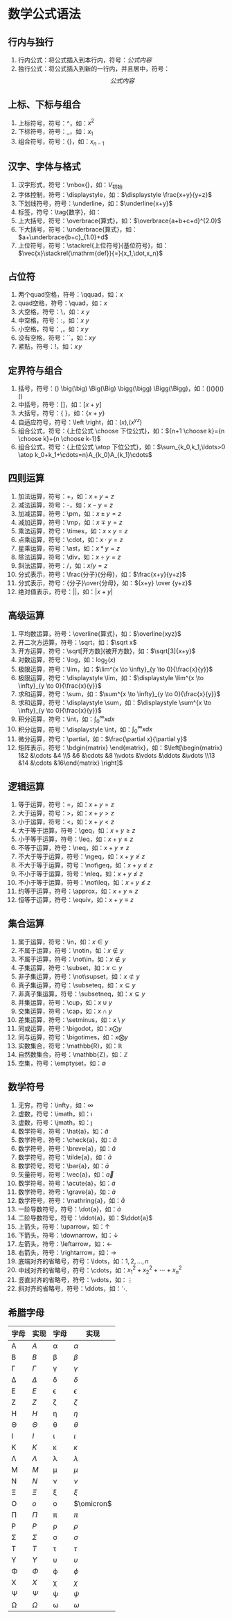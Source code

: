 # 数学公式语法

## 行内与独行

1. 行内公式：将公式插入到本行内，符号：$公式内容$
2. 独行公式：将公式插入到新的一行内，并且居中，符号：$$公式内容$$

## 上标、下标与组合

1. 上标符号，符号：^，如：$x^2$
2. 下标符号，符号：_，如：$x_1$
3. 组合符号，符号：{}，如：$x_{n-1}$

## 汉字、字体与格式

1. 汉字形式，符号：\mbox{}，如：$V_{\mbox{初始}}$
2. 字体控制，符号：\displaystyle，如：$\displaystyle \frac{x+y}{y+z}$
3. 下划线符号，符号：\underline，如：$\underline{x+y}$
4. 标签，符号：\tag{数字}，如：$\tag{1}$
5. 上大括号，符号：\overbrace{算式}，如：$\overbrace{a+b+c+d}^{2.0}$
6. 下大括号，符号：\underbrace{算式}，如：$a+\underbrace{b+c}_{1.0}+d$
7. 上位符号，符号：\stackrel{上位符号}{基位符号}，如：$\vec{x}\stackrel{\mathrm{def}}{=}{x_1,\dot,x_n}$

## 占位符

1. 两个quad空格，符号：\qquad，如：$x \qquad$
2. quad空格，符号：\quad，如：$x \quad$
3. 大空格，符号：\，如：$x \ y$
4. 中空格，符号：\:，如：$x \:  y$
5. 小空格，符号：\,，如：$x \, y$
6. 没有空格，符号：``，如：$xy$
7. 紧贴，符号：\!，如：$x\!y$

## 定界符与组合

1. 括号，符号：() \big(\big) \Big(\Big) \bigg(\bigg) \Bigg(\Bigg)，如：$() \big(\big) \Big(\Big) \bigg(\bigg) \Bigg(\Bigg)$
2. 中括号，符号：[]，如：$[x+y]$
3. 大括号，符号：\{ \}，如：$\{x+y\}$
4. 自适应符号，符号：\left \right，如：$\left(x \right)$,$\left(x^{yz}\right)$
5. 组合公式，符号：{上位公式 \choose 下位公式}，如：${n+1 \choose k}={n \choose k}+{n \choose k-1}$
6. 组合公式，符号：{上位公式 \atop 下位公式}，如：$\sum_{k_0,k_1,\ldots>0 \atop k_0+k_1+\cdots=n}A_{k_0}A_{k_1}\cdots$

## 四则运算

1. 加法运算，符号：+，如：$x+y=z$
2. 减法运算，符号：-，如：$x-y=z$
3. 加减运算，符号：\pm，如：$x \pm y=z$
4. 减加运算，符号：\mp，如：$x \mp y=z$
5. 乘法运算，符号：\times，如：$x \times y=z$
6. 点乘运算，符号：\cdot，如：$x \cdot y=z$
7. 星乘运算，符号：\ast，如：$x \ast y=z$
8. 除法运算，符号：\div，如：$x \div y=z$
9. 斜法运算，符号：/，如：$x/y=z$
10. 分式表示，符号：\frac{分子}{分母}，如：$\frac{x+y}{y+z}$
11. 分式表示，符号：{分子}\over{分母}，如：${x+y} \over {y+z}$
12. 绝对值表示，符号：||，如：$|x+y|$

## 高级运算

1. 平均数运算，符号：\overline{算式}，如：$\overline{xyz}$
2. 开二次方运算，符号：\sqrt，如：$\sqrt x$
3. 开方运算，符号：\sqrt[开方数]{被开方数}，如：$\sqrt[3]{x+y}$
4. 对数运算，符号：\log，如：$\log_2(x)$
5. 极限运算，符号：\lim，如：$\lim^{x \to \infty}_{y \to 0}{\frac{x}{y}}$
6. 极限运算，符号：\displaystyle \lim，如：$\displaystyle \lim^{x \to \infty}_{y \to 0}{\frac{x}{y}}$
7. 求和运算，符号：\sum，如：$\sum^{x \to \infty}_{y \to 0}{\frac{x}{y}}$
8. 求和运算，符号：\displaystyle \sum，如：$\displaystyle \sum^{x \to \infty}_{y \to 0}{\frac{x}{y}}$
9. 积分运算，符号：\int，如：$\int^{\infty}_{0}{xdx}$
10. 积分运算，符号：\displaystyle \int，如：$\displaystyle \int^{\infty}_{0}{xdx}$
11. 微分运算，符号：\partial，如：$\frac{\partial x}{\partial y}$
12. 矩阵表示，符号：\bdgin{matrix} \end{matrix}，如：$\left[\begin{matrix} 1&2 &\cdots &4 \\5 &6 &\cdots &8 \\vdots &\vdots &\ddots &\vdots \\13 &14 &\cdots &16\end{matrix} \right]$

## 逻辑运算

1. 等于运算，符号：=，如：$x+y=z$
2. 大于运算，符号：>，如：$x+y>z$
3. 小于运算，符号：<，如：$x+y<z$
4. 大于等于运算，符号：\geq，如：$x+y \geq z$
5. 小于等于运算，符号：\leq，如：$x+y \leq z$
6. 不等于运算，符号：\neq，如：$x+y \neq z$
7. 不大于等于运算，符号：\ngeq，如：$x+y \ngeq z$
8. 不大于等于运算，符号：\not\geq，如：$x+y \not\geq z$
9. 不小于等于运算，符号：\nleq，如：$x+y \nleq z$
10. 不小于等于运算，符号：\not\leq，如：$x+y \not\leq z$
11. 约等于运算，符号：\approx，如：$x+y \approx z$
12. 恒等于运算，符号：\equiv，如：$x+y \equiv z$

## 集合运算

1. 属于运算，符号：\in，如：$x \in y$
2. 不属于运算，符号：\notin，如：$x \notin y$
3. 不属于运算，符号：\not\in，如：$x \not\in y$
4. 子集运算，符号：\subset，如：$x \subset y$
5. 非子集运算，符号：\not\supset，如：$x \not\subset y$
6. 真子集运算，符号：\subseteq，如：$x \subseteq y$
7. 非真子集运算，符号：\subsetneq，如：$x \subsetneq y$
8. 并集运算，符号：\cup，如：$x \cup y$
9. 交集运算，符号：\cap，如：$x \cap y$
10. 差集运算，符号：\setminus，如：$x \setminus y$
11. 同或运算，符号：\bigodot，如：$x \bigodot y$
12. 同与运算，符号：\bigotimes，如：$x \bigotimes y$
13. 实数集合，符号：\mathbb{R}，如：$\mathbb{R}$
14. 自然数集合，符号：\mathbb{Z}，如：$\mathbb{Z}$
15. 空集，符号：\emptyset，如：$\emptyset$

## 数学符号

1. 无穷，符号：\infty，如：$\infty$
2. 虚数，符号：\imath，如：$\imath$
3. 虚数，符号：\jmath，如：$\jmath$
4. 数学符号，符号：\hat{a}，如：$\hat{a}$
5. 数学符号，符号：\check{a}，如：$\check{a}$
6. 数学符号，符号：\breve{a}，如：$\breve{a}$
7. 数学符号，符号：\tilde{a}，如：$\tilde{a}$
8. 数学符号，符号：\bar{a}，如：$\bar{a}$
9. 矢量符号，符号：\vec{a}，如：$\vec{a}$
10. 数学符号，符号：\acute{a}，如：$\acute{a}$
11. 数学符号，符号：\grave{a}，如：$\grave{a}$
12. 数学符号，符号：\mathring{a}，如：$\mathring{a}$
13. 一阶导数符号，符号：\dot{a}，如：$\dot{a}$
14. 二阶导数符号，符号：\\ddot{a}，如：$\ddot{a}$
15. 上箭头，符号：\uparrow，如：$\uparrow$
16. 下箭头，符号：\downarrow，如：$\downarrow$
17. 左箭头，符号：\leftarrow，如：$\leftarrow$
18. 右箭头，符号：\rightarrow，如：$\rightarrow$
19. 底端对齐的省略号，符号：\ldots，如：$1,2,\ldots,n$
20. 中线对齐的省略号，符号：\cdots，如：$x_1^2+x_2^2+\cdots+x_n^2$
21. 竖直对齐的省略号，符号：\vdots，如：$\vdots$
22. 斜对齐的省略号，符号：\ddots，如：$\ddots$

## 希腊字母

| 字母 | 实现      | 字母 | 实现       |
| ---- | --------- | ---- | ---------- |
| A    | $A$       | α    | $\alpha$   |
| B    | $B$       | β    | $\beta$    |
| Γ    | $\Gamma$  | γ    | $\gamma$   |
| Δ    | $\Delta$  | δ    | $\delta$   |
| E    | $E$       | ϵ    | $\epsilon$ |
| Z    | $Z$       | ζ    | $\zeta$    |
| H    | $H$       | η    | $\eta$     |
| Θ    | $\Theta$  | θ    | $\theta$   |
| I    | $I$       | ι    | $\iota$    |
| K    | $K$       | κ    | $\kappa$   |
| Λ    | $\Lambda$ | λ    | $\lambda$  |
| M    | $M$       | μ    | $\mu$      |
| N    | $N$       | ν    | $\nu$      |
| Ξ    | $\Xi$     | ξ    | $\xi$      |
| O    | $o$       | o    | $\omicron$ |
| Π    | $\Pi$     | π    | $\pi$      |
| P    | $P$       | ρ    | $\rho$     |
| Σ    | $\Sigma$  | σ    | $\sigma$   |
| T    | $T$       | τ    | $\tau$     |
| Υ    | $Y$       | υ    | $\upsilon$ |
| Φ    | $\Phi$    | ϕ    | $\phi$     |
| X    | $X$       | χ    | $\chi$     |
| Ψ    | $\Psi$    | ψ    | $\psi$     |
| Ω    | $\Omega$  | ω    | $\omega$   |



 

 

 

 

 